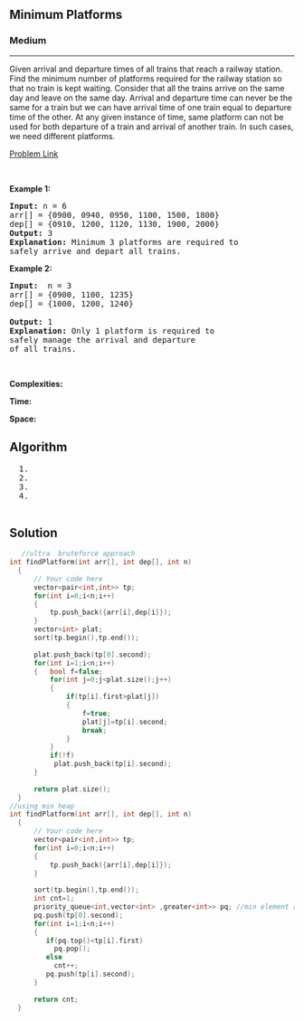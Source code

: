 <h2>Minimum Platforms</h2>
<h3>Medium</h3><hr>
<div><p>
  
Given arrival and departure times of all trains that reach a railway station. Find the minimum number of platforms required for the railway station so that no train is kept waiting.
Consider that all the trains arrive on the same day and leave on the same day. Arrival and departure time can never be the same for a train but we can have arrival time of one train equal to departure time of the other. At any given instance of time, same platform can not be used for both departure of a train and arrival of another train. In such cases, we need different platforms.
 
</p>


[Problem Link](https://practice.geeksforgeeks.org/problems/minimum-platforms-1587115620/1#)

<p>&nbsp;</p>
<p><strong>Example 1:</strong></p>

      
 
<pre><strong>Input:</strong> n = 6 
arr[] = {0900, 0940, 0950, 1100, 1500, 1800}
dep[] = {0910, 1200, 1120, 1130, 1900, 2000}
<strong>Output:</strong> 3
<strong>Explanation:</strong> Minimum 3 platforms are required to 
safely arrive and depart all trains.
</pre>

<p><strong>Example 2:</strong></p>

<pre><strong>Input:</strong>  n = 3
arr[] = {0900, 1100, 1235}
dep[] = {1000, 1200, 1240}
     
<strong>Output:</strong> 1
<strong>Explanation:</strong> Only 1 platform is required to 
safely manage the arrival and departure 
of all trains. 
</pre>

<p>&nbsp;</p>
<p><strong>Complexities:</strong></p>
<strong>Time:</strong> 
  
<strong>Space:</strong> 
  <h2> Algorithm </h2>
 <pre>
  1. 
  2.
  3. 
  4. 
  </pre>
  <h2> Solution </h2>
  
  ``` c++ 
     //ultra  bruteforce approach
  int findPlatform(int arr[], int dep[], int n)
    {
    	// Your code here
    	vector<pair<int,int>> tp;
        for(int i=0;i<n;i++)
        {
            tp.push_back({arr[i],dep[i]});
        }
        vector<int> plat;
        sort(tp.begin(),tp.end());
        
        plat.push_back(tp[0].second);
    	for(int i=1;i<n;i++)
    	{   bool f=false;
    	    for(int j=0;j<plat.size();j++)
    	    {    
    	        if(tp[i].first>plat[j])
    	        {
    	            f=true;
    	            plat[j]=tp[i].second;
    	            break;
    	        }
    	    }
    	    if(!f)
    	     plat.push_back(tp[i].second);
    	}
    	
    	return plat.size();
    }
  //using min heap
  int findPlatform(int arr[], int dep[], int n)
    {
    	// Your code here
    	vector<pair<int,int>> tp;
        for(int i=0;i<n;i++)
        {
            tp.push_back({arr[i],dep[i]});
        }
       
        sort(tp.begin(),tp.end());
        int cnt=1;
        priority_queue<int,vector<int> ,greater<int>> pq; //min element remains on top (min heap)
        pq.push(tp[0].second);
    	for(int i=1;i<n;i++)
    	{   
    	   if(pq.top()<tp[i].first)
    	     pq.pop();
    	   else
    	     cnt++;
    	   pq.push(tp[i].second);  
    	}
    	
    	return cnt;
    }
  
  ```
</div>
